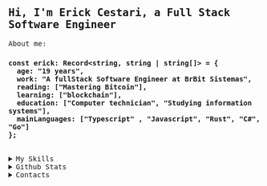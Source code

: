 <samp>


## Hi, I'm Erick Cestari, a Full Stack Software Engineer


About me:
<h3>
  
```TS
const erick: Record<string, string | string[]> = {
  age: "19 years",
  work: "A fullStack Software Engineer at BrBit Sistemas",
  reading: ["Mastering Bitcoin"],
  learning: ["blockchain"],
  education: ["Computer technician", "Studying information systems"],
  mainLanguages: ["Typescript" , "Javascript", "Rust", "C#", "Go"]
};
```
</h3>
<br>
<details>
  <summary>My Skills</summary>
<div style="display: inline_block" align="center">
 <div style="display: inline_block" align="center">
  <br>
  <img align="center" alt="Erick-Typescript" height="40" width="40" src="https://skillicons.dev/icons?i=typescript"/>
  <img align="center" alt="Erick-Js" height="40" width="40" src="https://skillicons.dev/icons?i=javascript">
  <img align="center" alt="Erick-Go" height="40" width="40" src="https://skillicons.dev/icons?i=go">
  <img align="center" alt="Erick-Rust" height="40" width="40" src="https://skillicons.dev/icons?i=rust">
  <img align="center" alt="Erick-Rust" height="40" width="40" src="https://skillicons.dev/icons?i=python">
  <img align="center" alt="Erick-C#" height="40" width="40" src="https://skillicons.dev/icons?i=cs"/>
  <img align="center" alt="Erick-DotNet" height="40" width="40" src="https://skillicons.dev/icons?i=dotnet"/>
  <img align="center" alt="Erick-NextJs" height="40" width="40" src="https://skillicons.dev/icons?i=nextjs"/>
  <img align="center" alt="Erick-Redux" height="40" width="40" src="https://skillicons.dev/icons?i=redux"/>
  <img align="center" alt="Erick-ReactJs" height="40" width="40" src="https://skillicons.dev/icons?i=react"/>
  <img align="center" alt="Erick-Tailwind" height="40" width="40" src="https://skillicons.dev/icons?i=tailwind">
  <img align="center" alt="Erick-Sass/Scss" height="40" width="40" src="https://skillicons.dev/icons?i=sass">
  <img align="center" alt="Erick-ThreeJs" height="40" width="40" src="https://skillicons.dev/icons?i=threejs"/>
  <img align="center" alt="Erick-Git" height="40" width="40" src="https://skillicons.dev/icons?i=git">
  <img align="center" alt="Erick-Github" height="40" width="40" src="https://skillicons.dev/icons?i=github">
  <img align="center" alt="Erick-RabbitMQ" height="40" width="40" src="https://skillicons.dev/icons?i=rabbitmq">
  <br><br>
  <img align="center" alt="Erick-NodeJs" height="40" width="40" src="https://skillicons.dev/icons?i=nodejs"/>
  <img align="center" alt="Erick-Express" height="40" width="40" src="https://skillicons.dev/icons?i=express"/>
  <img align="center" alt="Erick-Nest" height="40" width="40" src="https://skillicons.dev/icons?i=nest"/>
  <img align="center" alt="Erick-Vitest" height="40" width="40" src="https://skillicons.dev/icons?i=vitest" />
  <img align="center" alt="Erick-Prisma" height="40" width="40" src="https://skillicons.dev/icons?i=prisma"/>
  <img align="center" alt="Erick-Firebase" height="40" width="40" src="https://skillicons.dev/icons?i=firebase"/>
  <img align="center" alt="Erick-MySql" height="40" width="40" src="https://skillicons.dev/icons?i=mysql"/>
  <img align="center" alt="Erick-PostgreSql" height="40" width="40" src="https://skillicons.dev/icons?i=postgresql"/>
  <img align="center" alt="Erick-MongoDb" height="40" width="40" src="https://skillicons.dev/icons?i=mongodb"/>
  <img align="center" alt="Erick-Docker" height="40" width="40" src="https://skillicons.dev/icons?i=docker" />
  <img align="center" alt="Erick-Prometheus" height="40" width="40" src="https://skillicons.dev/icons?i=prometheus" />
  <img align="center" alt="Erick-GitLab" height="40" width="40"  src="https://skillicons.dev/icons?i=gitlab"/>
  <img align="center" alt="Erick-AWS" height="40" width="40" src="https://skillicons.dev/icons?i=aws"/>
  <img align="center" alt="Erick-Vercel" height="40" width="40" src="https://skillicons.dev/icons?i=vercel"/>
  <img align="center" alt="Erick-VisualStudioCode" height="40" width="40" src="https://skillicons.dev/icons?i=vscode"/>
  <img align="center" alt="Erick-VisualStudioCode" height="40" width="40" src="https://skillicons.dev/icons?i=linux"/>
 </div>
</div>
</details>

<details>
  <summary>Github Stats</summary>
<div align="center">
   <img align="center" src="https://simple-github-stats.vercel.app/?user=erickcestari&date=02/01/2020" />
</div>
  
  [^ This Github Stats is one of my projects!](https://github.com/erickcestari/SimpleGithubStats)
</details>

<details>
  <summary>Contacts</summary>
<div align="center"> 
  <a href = "mailto:erickcestari03@gmail.com"><img src="https://img.shields.io/badge/-Gmail-%23333?style=for-the-badge&logo=gmail&logoColor=white" target="_blank"></a>
  <a href="https://www.linkedin.com/in/erickcestari/" target="_blank"><img src="https://img.shields.io/badge/-LinkedIn-%230077B5?style=for-the-badge&logo=linkedin&logoColor=white" target="_blank"></a> 
</div>
<br>
</details>
</samp>
